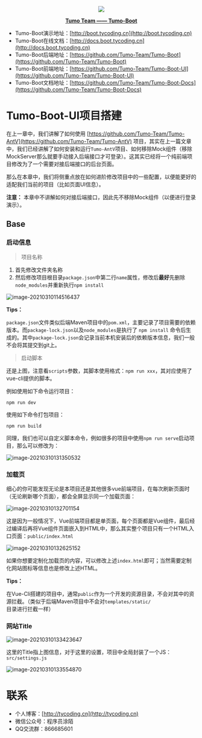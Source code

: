<p align="center">
    <img src="http://cdn.tycoding.cn/MIK-WxRzP9.png" />
</p>
<p align="center">
    <a href="https://github.com/Tumo-Team" target="_blank">
        <strong>Tumo Team —— Tumo-Boot</strong>
    </a>
</p>


- Tumo-Boot演示地址：[http://boot.tycoding.cn](http://boot.tycoding.cn)
- Tumo-Boot在线文档：[http://docs.boot.tycoding.cn](http://docs.boot.tycoding.cn)
- Tumo-Boot后端地址：[https://github.com/Tumo-Team/Tumo-Boot](https://github.com/Tumo-Team/Tumo-Boot)
- Tumo-Boot前端地址：[https://github.com/Tumo-Team/Tumo-Boot-UI](https://github.com/Tumo-Team/Tumo-Boot-UI)
- Tumo-Boot文档地址：[https://github.com/Tumo-Team/Tumo-Boot-Docs](https://github.com/Tumo-Team/Tumo-Boot-Docs)



# Tumo-Boot-UI项目搭建

在上一章中，我们讲解了如何使用 [https://github.com/Tumo-Team/Tumo-AntV](https://github.com/Tumo-Team/Tumo-AntV) 项目，其实在上一篇文章中，我们已经讲解了如何安装和运行`Tumo-AntV`项目、如何移除Mock组件（移除MockServer那么就要手动接入后端接口才可登录）。这其实已经将一个纯前端项目修改为了一个需要对接后端接口的后台页面。

那么在本章中，我们将侧重点放在如何进阶修改项目中的一些配置，以便能更好的适配我们当前的项目（比如页面UI信息）。

**注意：** 本章中不讲解如何对接后端接口，因此先不移除Mock组件（以便进行登录演示）。

## Base

### 启动信息

> 项目名称

1. 首先修改文件夹名称
2. 然后修改项目根目录`package.json`中第二行`name`属性，修改后**最好**先删除`node_modules`并重新执行`npm install`

![image-20210310114516437](http://cdn.tycoding.cn/20210310114522.png)

**Tips：**

`package.json`文件类似后端Maven项目中的`pom.xml`，主要记录了项目需要的依赖版本。而`package-lock.json`以及`node_modules`是执行了 `npm install` 命令后生成的。其中`package-lock.json`会记录当前本机安装后的依赖版本信息，我们一般不会将其提交到git上。

> 启动脚本

还是上图，注意看`scripts`参数，其脚本使用格式：`npm run xxx`，其对应使用了vue-cli提供的脚本。

例如使用如下命令运行项目：

```shell
npm run dev
```

使用如下命令打包项目：

```shell
npm run build
```

同理，我们也可以自定义脚本命令，例如很多的项目中使用`npm run serve`启动项目，那么可以修改为：

![image-20210310131350532](http://cdn.tycoding.cn/20210310133631.png)

### 加载页

细心的你可能发现无论是本项目还是其他很多vue前端项目，在每次刷新页面时（无论刷新哪个页面），都会全屏显示同一个加载页面：

![image-20210310132701154](http://cdn.tycoding.cn/20210310133634.png)

这是因为一般情况下，Vue前端项目都是单页面，每个页面都是Vue组件，最后经过编译后再将Vue组件页面嵌入到HTML中，那么其实整个项目只有一个HTML入口页面：`public/index.html`

![image-20210310132625152](http://cdn.tycoding.cn/20210310133626.png)

如果你想要定制化加载页的内容，可以修改上述`index.html`即可；当然需要定制化网站图标等信息也是修改上述HTML。

**Tips：**

在Vue-Cli搭建的项目中，通常`public`作为一个开发的资源目录，不会对其中的资源拦截。（类似于后端Maven项目中不会对`templates/static/`目录进行拦截一样）

### 网站Title

![image-20210310133423647](http://cdn.tycoding.cn/20210310133621.png)

这里的Title指上图信息，对于这里的设置，项目中全局封装了一个JS：`src/settings.js`

![image-20210310133554870](http://cdn.tycoding.cn/20210310133554.png)

# 联系

- 个人博客：[http://tycoding.cn](http://tycoding.cn)
- 微信公众号：程序员涂陌
- QQ交流群：866685601

